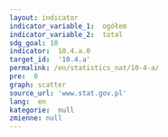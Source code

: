 ```yaml
---
layout: indicator
indicator_variable_1:  ogółem
indicator_variable_2:  total
sdg_goal: 10
indicator:  10.4.a.0
target_id:  '10.4.a'
permalink: /en/statistics_nat/10-4-a/
pre:  0
graph: scatter
source_url: 'www.stat.gov.pl'
lang:  en
kategorie:  null
zmienne: null
---
```

